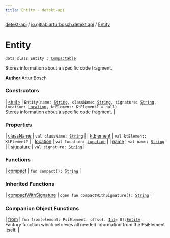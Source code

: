```yaml
---
title: Entity - detekt-api
---
```


[detekt-api](../../index.html) / [io.gitlab.arturbosch.detekt.api](../index.html) / [Entity](./index.html)

# Entity

`data class Entity : `[`Compactable`](../-compactable/index.html)

Stores information about a specific code fragment.

**Author**
Artur Bosch

### Constructors

| [&lt;init&gt;](-init-.html) | `Entity(name: `[`String`](https://kotlinlang.org/api/latest/jvm/stdlib/kotlin/-string/index.html)`, className: `[`String`](https://kotlinlang.org/api/latest/jvm/stdlib/kotlin/-string/index.html)`, signature: `[`String`](https://kotlinlang.org/api/latest/jvm/stdlib/kotlin/-string/index.html)`, location: `[`Location`](../-location/index.html)`, ktElement: KtElement? = null)`<br>Stores information about a specific code fragment. |

### Properties

| [className](class-name.html) | `val className: `[`String`](https://kotlinlang.org/api/latest/jvm/stdlib/kotlin/-string/index.html) |
| [ktElement](kt-element.html) | `val ktElement: KtElement?` |
| [location](location.html) | `val location: `[`Location`](../-location/index.html) |
| [name](name.html) | `val name: `[`String`](https://kotlinlang.org/api/latest/jvm/stdlib/kotlin/-string/index.html) |
| [signature](signature.html) | `val signature: `[`String`](https://kotlinlang.org/api/latest/jvm/stdlib/kotlin/-string/index.html) |

### Functions

| [compact](compact.html) | `fun compact(): `[`String`](https://kotlinlang.org/api/latest/jvm/stdlib/kotlin/-string/index.html) |

### Inherited Functions

| [compactWithSignature](../-compactable/compact-with-signature.html) | `open fun compactWithSignature(): `[`String`](https://kotlinlang.org/api/latest/jvm/stdlib/kotlin/-string/index.html) |

### Companion Object Functions

| [from](from.html) | `fun from(element: PsiElement, offset: `[`Int`](https://kotlinlang.org/api/latest/jvm/stdlib/kotlin/-int/index.html)` = 0): `[`Entity`](./index.html)<br>Factory function which retrieves all needed information from the PsiElement itself. |

